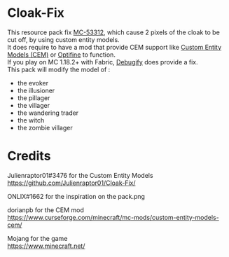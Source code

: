 # Cloak-Fix

This resource pack fix [MC-53312](https://bugs.mojang.com/browse/MC-53312), which cause 2 pixels of the cloak to be cut off, by using custom entity models.
<br/>It does require to have a mod that provide CEM support like [Custom Entity Models (CEM)](https://www.curseforge.com/minecraft/mc-mods/custom-entity-models-cem) or [Optifine](https://optifine.net/home) to function.
<br/>If you play on MC 1.18.2+ with Fabric, [Debugify](https://www.curseforge.com/minecraft/mc-mods/debugify) does provide a fix.
<br/>This pack will modify the model of :
- the evoker
- the illusioner
- the pillager
- the villager
- the wandering trader
- the witch
- the zombie villager

# Credits

Julienraptor01#3476 for the Custom Entity Models
<br/>https://github.com/Julienraptor01/Cloak-Fix/

ONLIX#1662 for the inspiration on the pack.png

dorianpb for the CEM mod
<br/>https://www.curseforge.com/minecraft/mc-mods/custom-entity-models-cem/

Mojang for the game
<br/>https://www.minecraft.net/
